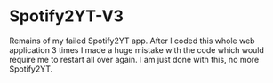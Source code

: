 # Spotify2YT-V3

Remains of my failed Spotify2YT app. After I coded this whole web application 3 times I made a huge mistake with the code which would require me to restart all over again. I am just done with this, no more Spotify2YT.
